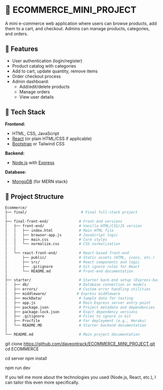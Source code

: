 # 🛒 ECOMMERCE_MINI_PROJECT

A mini e-commerce web application where users can browse products, add them to a cart, and checkout. Admins can manage products, categories, and orders.

## 🚀 Features

- User authentication (login/register)
- Product catalog with categories
- Add to cart, update quantity, remove items
- Order checkout process
- Admin dashboard:
  - Add/edit/delete products
  - Manage orders
  - View user details

## 🧰 Tech Stack

**Frontend:**
- HTML, CSS, JavaScript
- [React](https://reactjs.org/) (or plain HTML/CSS if applicable)
- [Bootstrap](https://getbootstrap.com/) or Tailwind CSS

**Backend:**
- [Node.js](https://nodejs.org/) with [Express](https://expressjs.com/)

**Database:**
- [MongoDB](https://www.mongodb.com/) (for MERN stack)

## 📁 Project Structure

```bash
Ecommerce/
├── final/                         # Final full-stack project
│
├── final-front-end/              # Front-end versions
│   ├── front-end/                # Vanilla HTML/CSS/JS version
│   │   ├── index.html            # Main HTML file
│   │   ├── browser-app.js        # JavaScript logic
│   │   ├── main.css              # Core styles
│   │   └── normalize.css         # CSS normalization
│   │
│   └── react-front-end/          # React-based front-end
│       ├── public/               # Static assets (HTML, icons, etc.)
│       ├── src/                  # React components and logic
│       ├── .gitignore            # Git ignore rules for React
│       └── README.md             # Front-end documentation
│
├── starter/                      # Starter back-end setup (Express-based)
│   ├── db/                       # Database connection or models
│   ├── errors/                   # Custom error handling utilities
│   ├── middleware/              # Express middleware
│   ├── mockData/                 # Sample data for testing
│   ├── app.js                    # Main Express server entry point
│   ├── package.json              # Project metadata and dependencies
│   ├── package-lock.json         # Exact dependency versions
│   ├── .gitignore                # Files to ignore in Git
│   ├── Procfile                  # For deployment (e.g., Heroku)
│   └── README.MD                 # Starter backend documentation
│
└── README.md                     # Main project documentation
```

git clone https://github.com/daveontrack/ECOMMERCE_MINI_PROJECT.git
cd ECOMMERCE


cd server
npm install

npm run dev





If you tell me more about the technologies you used (Node.js, React, etc.), I can tailor this even more specifically.




